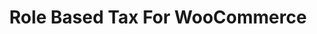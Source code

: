 ---
title: Role Based Tax For WooCommerce
redirect_from:
    - /role-based-tax-for-woocommerce/
    - /envato/role-based-tax-for-woocommerce/
    - /rbtwc/
    - /envato/rbtwc/
redirect_to: https://codecanyon.net/item/woocommerce-role-based-tax/21305283
---